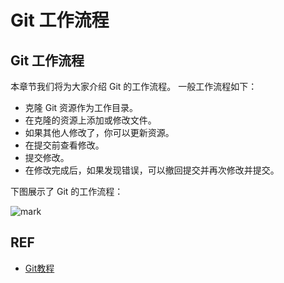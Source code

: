 # Git 工作流程


## Git 工作流程

本章节我们将为大家介绍 Git 的工作流程。
一般工作流程如下：

  * 克隆 Git 资源作为工作目录。
  * 在克隆的资源上添加或修改文件。
  * 如果其他人修改了，你可以更新资源。
  * 在提交前查看修改。
  * 提交修改。
  * 在修改完成后，如果发现错误，可以撤回提交并再次修改并提交。

下图展示了 Git 的工作流程：


![mark](http://pacdb2bfr.bkt.clouddn.com/blog/image/180709/i1JLekkGad.png?imageslim)




## REF

- [Git教程](https://www.w3cschool.cn/git/)
